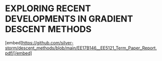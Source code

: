 # EXPLORING RECENT DEVELOPMENTS IN GRADIENT DESCENT METHODS

[embed]https://github.com/silver-storm/descent_methods/blob/main/EE17B146__EE5121_Term_Paper_Report.pdf/[/embed]
